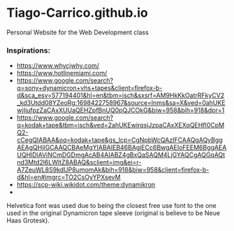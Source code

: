# Tiago-Carrico.github.io
Personal Website for the Web Development class


### Inspirations: 
- https://www.whycjwhy.com/
- https://www.hotlinemiami.com/
- https://www.google.com/search?q=sony+dynamicron+vhs+tapes&client=firefox-b-d&sca_esv=577194401&hl=en&tbm=isch&sxsrf=AM9HkKkOatrRFkyCV2_kd3Utdd08YZeoRg:1698422758967&source=lnms&sa=X&ved=0ahUKEwjIiufpzZaCAxXUUaQEHZpfBnUQ0pQJCOkG&biw=958&bih=918&dpr=1
- https://www.google.com/search?q=kodak+tape&tbm=isch&ved=2ahUKEwirqsjJzpaCAxXEXqQEHfI0CpMQ2-cCegQIABAA&oq=kodak+tape&gs_lcp=CgNpbWcQAzIFCAAQgAQyBggAEAgQHjIGCAAQCBAeMgYIABAIEB46BAgjECc6BwgAEIoFEEM6BggAEAUQHlDlAViNCmDGDmgAcAB4AIABZ4gBxQaSAQM4LjGYAQCgAQGqAQtnd3Mtd2l6LWltZ8ABAQ&sclient=img&ei=r-A7ZeuWL8S9kdUP8umomAk&bih=918&biw=958&client=firefox-b-d&hl=en#imgrc=TO2CsOyYPXsevM
- https://scp-wiki.wikidot.com/theme:dynamikron
- 

Helvetica font was used due to being the closest free use font to the one used in the original Dynamicron tape sleeve (original is believe to be Neue Haas Grotesk).
